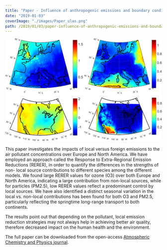 ```yaml
---
title: "Paper - Influence of anthropogenic emissions and boundary conditions on multi-model simulations of major air pollutants over Europe and North America in the framework of AQMEII3"
date: "2019-01-03"
coverImage: "./images/Paper_ulas.png"
path: /2019/01/03/paper-influence-of-anthropogenic-emissions-and-boundary-conditions-on-multi-model-simulations-of-major-air-pollutants-over-europe-and-north-america-in-the-framework-of-aqmeii3/
---
```


![Air pollutants across Europe](./images/Paper_ulas.png)

This paper investigates the impacts of local versus foreign emissions to the air pollutant concentrations over Europe and North America. We have employed an approach called the Response to Extra-Regional Emission Reductions (RERER), in order to quantify the differences in the strengths of non- local source contributions to different species among the different models. We found large RERER values for ozone (O3) over both Europe and North America, indicating a large contribution from non-local sources, while for particles (PM2.5), low RERER values reflect a predominant control by local sources. We have also identified a distinct seasonal variation in the local vs. non-local contributions has been found for both O3 and PM2.5, particularly reflecting the springtime long-range transport to both continents.

The results point out that depending on the pollutant, local emission reduction strategies may not always help in achieving better air quality, therefore decreased impact on the human health and the environment.

The full paper can be downloaded from the open-access [Atmospheric Chemistry and Physics journal](https://www.atmos-chem-phys.net/18/8929/2018/).
